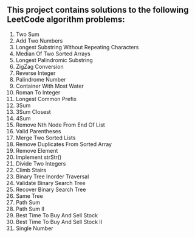 ## This project contains solutions to the following LeetCode algorithm problems:
0001. Two Sum
0002. Add Two Numbers
0003. Longest Substring Without Repeating Characters
0004. Median Of Two Sorted Arrays
0005. Longest Palindromic Substring
0006. ZigZag Conversion
0007. Reverse Integer
0009. Palindrome Number
0011. Container With Most Water
0013. Roman To Integer
0014. Longest Common Prefix
0015. 3Sum
0016. 3Sum Closest
0018. 4Sum
0019. Remove Nth Node From End Of List
0020. Valid Parentheses
0021. Merge Two Sorted Lists
0026. Remove Duplicates From Sorted Array
0027. Remove Element
0028. Implement strStr()
0029. Divide Two Integers
0070. Climb Stairs
0094. Binary Tree Inorder Traversal
0098. Validate Binary Search Tree
0099. Recover Binary Search Tree
0100. Same Tree
0112. Path Sum
0113. Path Sum II
0121. Best Time To Buy And Sell Stock
0122. Best Time To Buy And Sell Stock II
0136. Single Number